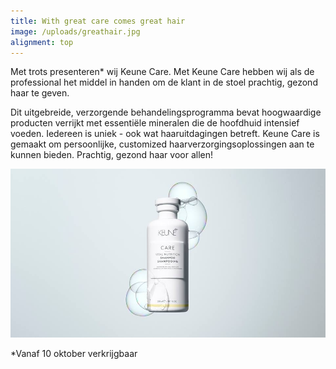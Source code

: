 ```yaml
---
title: With great care comes great hair
image: /uploads/greathair.jpg
alignment: top
---
```



Met trots presenteren\* wij Keune Care. Met Keune Care hebben wij als de professional het middel in handen om de klant in de stoel prachtig, gezond haar te geven. 

Dit uitgebreide, verzorgende behandelingsprogramma bevat hoogwaardige producten verrijkt met essenti&euml;le mineralen die de hoofdhuid intensief voeden. Iedereen is uniek - ook wat haaruitdagingen betreft. Keune Care is gemaakt om persoonlijke, customized haarverzorgingsoplossingen aan te kunnen bieden. Prachtig, gezond haar voor allen!

![](/uploads/greathair.jpg)

\*Vanaf 10 oktober verkrijgbaar